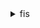 <details>

<summary>
fis
</summary>

- <details><summary>create-experiment-template</summary>

  * --client-token
  * --description
  * --stop-conditions
  * --targets
  * --actions
  * --role-arn
  * --tags
  * --cli-input-json
  * --cli-input-yaml
  * --generate-cli-skeleton


- <details><summary>delete-experiment-template</summary>

  * --id
  * --cli-input-json
  * --cli-input-yaml
  * --generate-cli-skeleton


- <details><summary>get-action</summary>

  * --id
  * --cli-input-json
  * --cli-input-yaml
  * --generate-cli-skeleton


- <details><summary>get-experiment</summary>

  * --id
  * --cli-input-json
  * --cli-input-yaml
  * --generate-cli-skeleton


- <details><summary>get-experiment-template</summary>

  * --id
  * --cli-input-json
  * --cli-input-yaml
  * --generate-cli-skeleton


- <details><summary>help</summary>

  * 


- <details><summary>list-actions</summary>

  * --max-results
  * --next-token
  * --cli-input-json
  * --cli-input-yaml
  * --generate-cli-skeleton


- <details><summary>list-experiments</summary>

  * --max-results
  * --next-token
  * --cli-input-json
  * --cli-input-yaml
  * --generate-cli-skeleton


- <details><summary>list-experiment-templates</summary>

  * --max-results
  * --next-token
  * --cli-input-json
  * --cli-input-yaml
  * --generate-cli-skeleton


- <details><summary>list-tags-for-resource</summary>

  * --resource-arn
  * --cli-input-json
  * --cli-input-yaml
  * --generate-cli-skeleton


- <details><summary>start-experiment</summary>

  * --client-token
  * --experiment-template-id
  * --tags
  * --cli-input-json
  * --cli-input-yaml
  * --generate-cli-skeleton


- <details><summary>stop-experiment</summary>

  * --id
  * --cli-input-json
  * --cli-input-yaml
  * --generate-cli-skeleton


- <details><summary>tag-resource</summary>

  * --resource-arn
  * --tags
  * --cli-input-json
  * --cli-input-yaml
  * --generate-cli-skeleton


- <details><summary>untag-resource</summary>

  * --resource-arn
  * --tag-keys
  * --cli-input-json
  * --cli-input-yaml
  * --generate-cli-skeleton


- <details><summary>update-experiment-template</summary>

  * --id
  * --description
  * --stop-conditions
  * --targets
  * --actions
  * --role-arn
  * --cli-input-json
  * --cli-input-yaml
  * --generate-cli-skeleton


</details>

